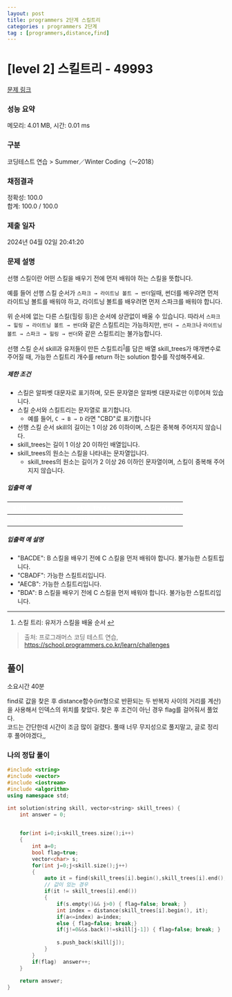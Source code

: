 ```yaml
---
layout: post
title: programmers 2단계 스킬트리
categories : programmers 2단계
tag : [programmers,distance,find]
---
```


<style>
    table, th, td {
        color: white;
    }
</style>

# [level 2] 스킬트리 - 49993 

[문제 링크](https://school.programmers.co.kr/learn/courses/30/lessons/49993) 

### 성능 요약

메모리: 4.01 MB, 시간: 0.01 ms

### 구분

코딩테스트 연습 > Summer／Winter Coding（～2018）

### 채점결과

정확성: 100.0<br/>합계: 100.0 / 100.0

### 제출 일자

2024년 04월 02일 20:41:20

### 문제 설명

<p>선행 스킬이란 어떤 스킬을 배우기 전에 먼저 배워야 하는 스킬을 뜻합니다.</p>

<p>예를 들어 선행 스킬 순서가 <code>스파크 → 라이트닝 볼트 → 썬더</code>일때, 썬더를 배우려면 먼저 라이트닝 볼트를 배워야 하고, 라이트닝 볼트를 배우려면 먼저 스파크를 배워야 합니다.</p>

<p>위 순서에 없는 다른 스킬(힐링 등)은 순서에 상관없이 배울 수 있습니다. 따라서 <code>스파크 → 힐링 → 라이트닝 볼트 → 썬더</code>와 같은 스킬트리는 가능하지만, <code>썬더 → 스파크</code>나 <code>라이트닝 볼트 → 스파크 → 힐링 → 썬더</code>와 같은 스킬트리는 불가능합니다.</p>

<p data-sider-select-id="d1678b51-cc88-4fa2-80de-80f48a28d273">선행 스킬 순서 skill과 유저들이 만든 스킬트리<sup id="fnref1"><a href="#fn1">1</a></sup>를 담은 배열 skill_trees가 매개변수로 주어질 때, 가능한 스킬트리 개수를 return 하는 solution 함수를 작성해주세요.</p>

<h5>제한 조건</h5>

<ul>
<li>스킬은 알파벳 대문자로 표기하며, 모든 문자열은 알파벳 대문자로만 이루어져 있습니다.</li>
<li>스킬 순서와 스킬트리는 문자열로 표기합니다.

<ul>
<li>예를 들어, <code>C → B → D</code> 라면 "CBD"로 표기합니다</li>
</ul></li>
<li>선행 스킬 순서 skill의 길이는 1 이상 26 이하이며, 스킬은 중복해 주어지지 않습니다.</li>
<li>skill_trees는 길이 1 이상 20 이하인 배열입니다.</li>
<li>skill_trees의 원소는 스킬을 나타내는 문자열입니다.

<ul>
<li>skill_trees의 원소는 길이가 2 이상 26 이하인 문자열이며, 스킬이 중복해 주어지지 않습니다.</li>
</ul></li>
</ul>

<h5>입출력 예</h5>
<table class="table">
        <thead><tr>
<th>skill</th>
<th>skill_trees</th>
<th>return</th>
</tr>
</thead>
        <tbody><tr>
<td><code data-sider-select-id="2d0d5896-a3c1-4a0e-904e-77338c8c0306">"CBD"</code></td>
<td><code data-sider-select-id="a3400894-7ba1-4229-bbe8-3019b78393a5">["BACDE", "CBADF", "AECB", "BDA"]</code></td>
<td>2</td>
</tr>
</tbody>
      </table>
<h5>입출력 예 설명</h5>

<ul>
<li>"BACDE": B 스킬을 배우기 전에 C 스킬을 먼저 배워야 합니다. 불가능한 스킬트립니다.</li>
<li>"CBADF": 가능한 스킬트리입니다.</li>
<li>"AECB": 가능한 스킬트리입니다.</li>
<li>"BDA": B 스킬을 배우기 전에 C 스킬을 먼저 배워야 합니다. 불가능한 스킬트리입니다.</li>
</ul>

<div class="footnotes">
<hr>
<ol>

<li id="fn1">
<p>스킬 트리: 유저가 스킬을 배울 순서&nbsp;<a href="#fnref1">↩</a></p>
</li>

</ol>
</div>


> 출처: 프로그래머스 코딩 테스트 연습, https://school.programmers.co.kr/learn/challenges

## 풀이

소요시간 40분

find로 값을 찾은 후 distance함수(int형으로 반환되는 두 반복자 사이의 거리를 계산)을 사용해서 인덱스의 위치를 찾았다. 찾은 후 조건이 아닌 경우 flag를 걸어줘서 풀었다.   
코드는 간단한데 시간이 조금 많이 걸렸다. 풀때 너무 무지성으로 풀지말고, 글로 정리 후 풀어야겠다,,


### 나의 정답 풀이

```c++
#include <string>
#include <vector>
#include <iostream>
#include <algorithm>
using namespace std;

int solution(string skill, vector<string> skill_trees) {
    int answer = 0;
    

    for(int i=0;i<skill_trees.size();i++)
    {
        int a=0;
        bool flag=true;
        vector<char> s;
        for(int j=0;j<skill.size();j++)
        {
            auto it = find(skill_trees[i].begin(),skill_trees[i].end(),skill[j]);
            // 값이 있는 경우
            if(it != skill_trees[i].end())
            {                
                if(s.empty()&& j>0) { flag=false; break; }
                int index = distance(skill_trees[i].begin(), it);
                if(a<=index) a=index; 
                else { flag=false; break;}             
                if(j!=0&&s.back()!=skill[j-1]) { flag=false; break; }
                
                s.push_back(skill[j]);            
            }              
        }
        if(flag)  answer++; 
    }
    
    return answer;
}
```   
